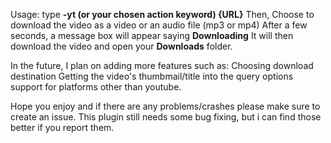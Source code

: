 
Usage:
type **-yt (or your chosen action keyword) {URL}**
Then, Choose to download the video as a video or an audio file (mp3 or mp4)
After a few seconds, a message box will appear saying **Downloading**
It will then download the video and open your **Downloads** folder.

In the future, I plan on adding more features such as:
Choosing download destination
Getting the video's thumbmail/title into the query options
support for platforms other than youtube.


Hope you enjoy and if there are any problems/crashes please make sure to create an issue.
This plugin still needs some bug fixing, but i can find those better if you report them.

